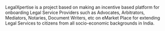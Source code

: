 LegalXpertise is a project based on making an incentive based platform for onboarding Legal Service Providers such as Advocates, Arbitrators, Mediators, Notaries, Document Writers, etc on eMarket Place for extending Legal Services to citizens from all socio-economic backgrounds in India.
